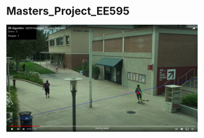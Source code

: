 # Masters_Project_EE595
 
[![IMAGE ALT TEXT](res/images/demo_1_thumbnail.png)](https://youtu.be/fSKAjQQ3KM0?t=8 "BS Algorithm - CCTV Footage - Student Services")
